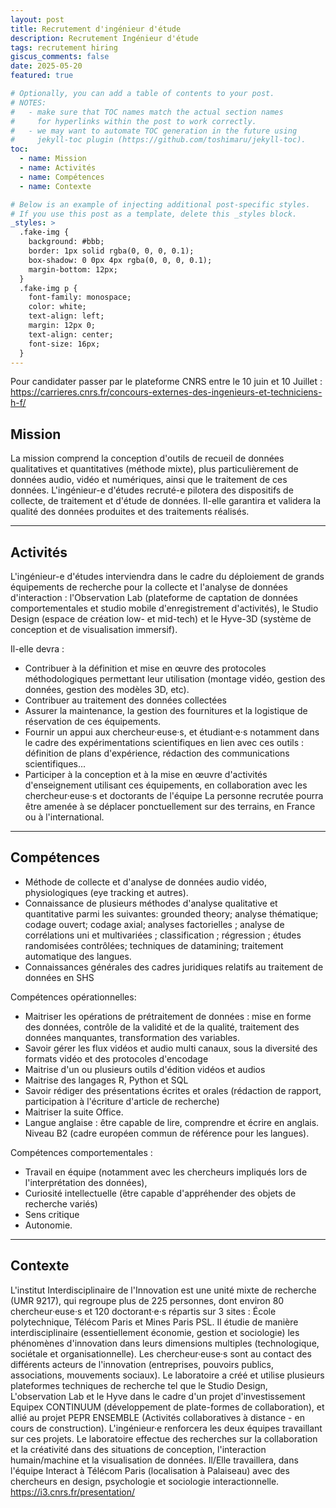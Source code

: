 ```yaml
---
layout: post
title: Recrutement d'ingénieur d'étude 
description: Recrutement Ingénieur d'étude
tags: recrutement hiring 
giscus_comments: false
date: 2025-05-20
featured: true

# Optionally, you can add a table of contents to your post.
# NOTES:
#   - make sure that TOC names match the actual section names
#     for hyperlinks within the post to work correctly.
#   - we may want to automate TOC generation in the future using
#     jekyll-toc plugin (https://github.com/toshimaru/jekyll-toc).
toc:
  - name: Mission
  - name: Activités
  - name: Compétences
  - name: Contexte

# Below is an example of injecting additional post-specific styles.
# If you use this post as a template, delete this _styles block.
_styles: >
  .fake-img {
    background: #bbb;
    border: 1px solid rgba(0, 0, 0, 0.1);
    box-shadow: 0 0px 4px rgba(0, 0, 0, 0.1);
    margin-bottom: 12px;
  }
  .fake-img p {
    font-family: monospace;
    color: white;
    text-align: left;
    margin: 12px 0;
    text-align: center;
    font-size: 16px;
  }
---
```


Pour candidater passer par le plateforme CNRS entre le 10 juin et 10 Juillet : <a href="https://carrieres.cnrs.fr/concours-externes-des-ingenieurs-et-techniciens-h-f/">https://carrieres.cnrs.fr/concours-externes-des-ingenieurs-et-techniciens-h-f/</a>

## Mission

La mission comprend la conception d'outils de recueil de données qualitatives et quantitatives (méthode mixte), plus particulièrement de données audio, vidéo et numériques, ainsi que le traitement de ces données. L'ingénieur-e d'études recruté-e pilotera des dispositifs de collecte, de traitement et d'étude de données.  Il-elle garantira et validera la qualité des données produites et des traitements réalisés.

---

## Activités

L'ingénieur-e d'études interviendra dans le cadre du déploiement de grands équipements de recherche pour la collecte et l'analyse de données d'interaction : l'Observation Lab (plateforme de captation de données comportementales et studio mobile d'enregistrement d'activités), le Studio Design (espace de création low- et mid-tech) et le Hyve-3D (système de conception et de visualisation immersif).
 
Il-elle devra :
- Contribuer à la définition et mise en œuvre des protocoles méthodologiques permettant leur utilisation (montage vidéo, gestion des données, gestion des modèles 3D, etc).
- Contribuer au traitement des données collectées
- Assurer la maintenance, la gestion des fournitures et la logistique de réservation de ces équipements.
- Fournir un appui aux chercheur·euse·s, et étudiant·e·s notamment dans le cadre des expérimentations scientifiques en lien avec ces outils : définition de plans d'expérience, rédaction des communications scientifiques...
- Participer à la conception et à la mise en œuvre d'activités d'enseignement utilisant ces équipements, en collaboration avec les chercheur·euse·s et doctorants de l'équipe 
La personne recrutée pourra être amenée à se déplacer ponctuellement sur des
terrains, en France ou à l'international.


---

## Compétences

- Méthode de collecte et d'analyse de données audio vidéo, physiologiques (eye tracking et autres).
- Connaissance de plusieurs méthodes d'analyse qualitative et quantitative parmi les suivantes: grounded theory; analyse thématique; codage ouvert; codage axial; analyses factorielles ; analyse de corrélations uni et multivariées ; classification ; régression ; études randomisées contrôlées; techniques de datamining; traitement automatique des langues.
- Connaissances générales des cadres juridiques relatifs au traitement de données en SHS

Compétences opérationnelles:
- Maitriser les opérations de prétraitement de données : mise en forme des données, contrôle de la validité et de la qualité, traitement des données manquantes, transformation des variables.
- Savoir gérer les flux vidéos et audio multi canaux, sous la diversité des formats vidéo et des protocoles d'encodage 
- Maitrise d'un ou plusieurs outils d'édition vidéos et audios
- Maitrise des langages R, Python et SQL
- Savoir rédiger des présentations écrites et orales (rédaction de rapport,
participation à l'écriture d'article de recherche)
- Maitriser la suite Office.
- Langue anglaise : être capable de lire, comprendre et écrire en anglais. Niveau
B2 (cadre européen commun de référence pour les langues).

Compétences comportementales :
- Travail en équipe (notamment avec les chercheurs impliqués lors de l'interprétation des données),
- Curiosité intellectuelle (être capable d'appréhender des objets de recherche
variés)
- Sens critique
- Autonomie.

---

## Contexte

L'institut Interdisciplinaire de l'Innovation est une unité mixte de recherche (UMR 9217), qui regroupe plus de 225 personnes, dont environ 80 chercheur·euse·s et 120 doctorant·e·s répartis sur 3 sites : École polytechnique, Télécom Paris et Mines Paris PSL. Il étudie de manière interdisciplinaire (essentiellement économie, gestion et sociologie) les phénomènes d'innovation dans leurs dimensions multiples (technologique, sociétale et organisationnelle). Les chercheur·euse·s sont au contact des différents acteurs de l'innovation (entreprises, pouvoirs publics, associations, mouvements sociaux).
Le laboratoire a créé et utilise plusieurs plateformes techniques de recherche tel que le Studio Design, L'observation Lab et le Hyve dans le cadre d'un projet d'investissement Equipex CONTINUUM (développement de plate-formes de collaboration), et allié au projet PEPR ENSEMBLE (Activités collaboratives à distance - en cours de construction). L'ingénieur·e renforcera les deux équipes travaillant sur ces projets.
Le laboratoire effectue des recherches sur la collaboration et la créativité dans des situations de conception, l'interaction humain/machine et la visualisation de données. Il/Elle travaillera, dans l'équipe Interact à Télécom Paris (localisation à Palaiseau) avec des chercheurs en design, psychologie et sociologie interactionnelle.
https://i3.cnrs.fr/presentation/
 
